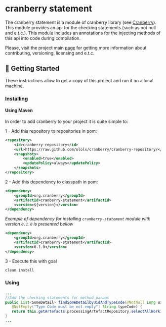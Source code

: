 # cranberry statement

The cranberry statement is a module of cranberry library (see [Cranberry](../README.md)). This module provides an api for the checking statements (such as not null and e.t.c.). This module includes an annotations for the injecting methods of this api into code during compilation.

Please, visit the project main [page](../README.md) for getting more information about contributing, versioning, licensing and e.t.c.

## 🚦 Getting Started

These instructions allow to get a copy of this project and run it on a local machine.

### Installing

#### Using Maven

In order to add cranberry to your project it is quite simple to:

1 - Add this repository to repositories in pom:

```xml
<repository>
    <id>cranberry-repository</id>
    <url>https://raw.github.com/ololx/cranberry/cranberry-repository/</url>
    <snapshots>
        <enabled>true</enabled>
        <updatePolicy>always</updatePolicy>
    </snapshots>
</repository>
```

2 - Add this dependency to classpath in pom:

```xml
<dependency>
    <groupId>org.cranberry</groupId>
    <artifactId>cranberry-statement</artifactId>
    <version>${version}</version>
</dependency>
```

_Example of dependency for installing `cranberry-statement` module with version `0.1.0` is presented bellow_

```xml
<dependency>
    <groupId>org.cranberry</groupId>
    <artifactId>cranberry-statement</artifactId>
    <version>0.1.0</version>
</dependency>
```

3 - Execute this with goal

```bash
clean install
```

### Using

 ```java
 ...
//Add the checking statements for method params
public List<SomeDetail> findSomeDetailbyUidAndTypeCode(@NotNull Long uid, 
    @NotEmpty("Type Code must be not empty") String typeCode) {
    return this.getArtefacts(processingArtefactRepository.selectAllWorkingForSurvey(uidSurvey, typeCode));
}
...
 ```
